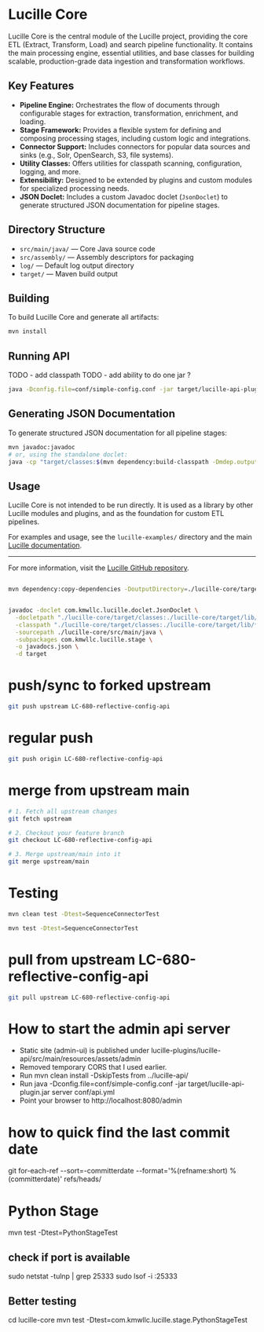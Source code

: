 # Lucille Core

Lucille Core is the central module of the Lucille project, providing the core ETL (Extract, Transform, Load) and search pipeline functionality. It contains the main processing engine, essential utilities, and base classes for building scalable, production-grade data ingestion and transformation workflows.

## Key Features

- **Pipeline Engine:** Orchestrates the flow of documents through configurable stages for extraction, transformation, enrichment, and loading.
- **Stage Framework:** Provides a flexible system for defining and composing processing stages, including custom logic and integrations.
- **Connector Support:** Includes connectors for popular data sources and sinks (e.g., Solr, OpenSearch, S3, file systems).
- **Utility Classes:** Offers utilities for classpath scanning, configuration, logging, and more.
- **Extensibility:** Designed to be extended by plugins and custom modules for specialized processing needs.
- **JSON Doclet:** Includes a custom Javadoc doclet (`JsonDoclet`) to generate structured JSON documentation for pipeline stages.

## Directory Structure

- `src/main/java/` — Core Java source code
- `src/assembly/` — Assembly descriptors for packaging
- `log/` — Default log output directory
- `target/` — Maven build output

## Building

To build Lucille Core and generate all artifacts:

```sh
mvn install
```

## Running API

TODO - add classpath 
TODO - add ability to do one jar ?
```sh
java -Dconfig.file=conf/simple-config.conf -jar target/lucille-api-plugin.jar server conf/api.yml

```


## Generating JSON Documentation

To generate structured JSON documentation for all pipeline stages:

```sh
mvn javadoc:javadoc
# or, using the standalone doclet:
java -cp "target/classes:$(mvn dependency:build-classpath -Dmdep.outputFile=cp.txt >/dev/null && cat cp.txt)" com.kmwllc.lucille.doclet.JsonDoclet
```

## Usage

Lucille Core is not intended to be run directly. It is used as a library by other Lucille modules and plugins, and as the foundation for custom ETL pipelines.

For examples and usage, see the `lucille-examples/` directory and the main [Lucille documentation](../README.md).

---

For more information, visit the [Lucille GitHub repository](https://github.com/kmwtechnology/lucille).


```bash

mvn dependency:copy-dependencies -DoutputDirectory=./lucille-core/target/lib


javadoc -doclet com.kmwllc.lucille.doclet.JsonDoclet \
  -docletpath "./lucille-core/target/classes:./lucille-core/target/lib/*" \
  -classpath "./lucille-core/target/classes:./lucille-core/target/lib/*" \
  -sourcepath ./lucille-core/src/main/java \
  -subpackages com.kmwllc.lucille.stage \
  -o javadocs.json \
  -d target

```

# push/sync to forked upstream
```bash
git push upstream LC-680-reflective-config-api
```

# regular push
```bash
git push origin LC-680-reflective-config-api
```

# merge from upstream main
```bash
# 1. Fetch all upstream changes
git fetch upstream

# 2. Checkout your feature branch
git checkout LC-680-reflective-config-api

# 3. Merge upstream/main into it
git merge upstream/main
```

# Testing
```bash
mvn clean test -Dtest=SequenceConnectorTest

mvn test -Dtest=SequenceConnectorTest
```


# pull from upstream LC-680-reflective-config-api
```bash
git pull upstream LC-680-reflective-config-api
```


# How to start the admin api server

* Static site (admin-ui) is published under lucille-plugins/lucille-api/src/main/resources/assets/admin
* Removed temporary CORS that I used earlier.
* Run mvn clean install -DskipTests from ../lucille-api/
* Run java -Dconfig.file=conf/simple-config.conf -jar target/lucille-api-plugin.jar server conf/api.yml
* Point your browser to http://localhost:8080/admin

# how to quick find the last commit date
git for-each-ref --sort=-committerdate --format='%(refname:short) %(committerdate)' refs/heads/


# Python Stage
mvn test -Dtest=PythonStageTest

## check if port is available
sudo netstat -tulnp | grep 25333
sudo lsof -i :25333

## Better testing
cd lucille-core
mvn test -Dtest=com.kmwllc.lucille.stage.PythonStageTest